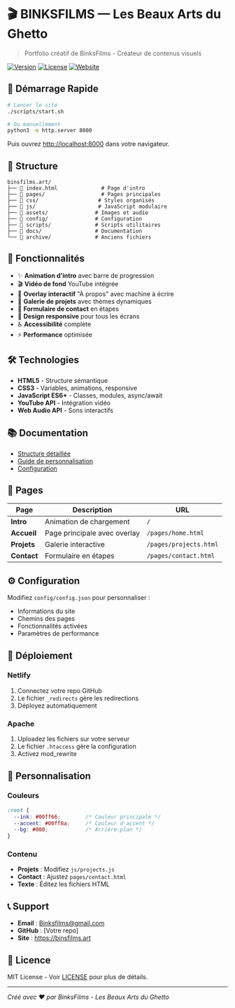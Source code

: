 # 🎬 BINKSFILMS — Les Beaux Arts du Ghetto

> Portfolio créatif de BinksFilms - Créateur de contenus visuels

[![Version](https://img.shields.io/badge/version-2.0.0-green.svg)](https://github.com/yourusername/binsfilms.art)
[![License](https://img.shields.io/badge/license-MIT-blue.svg)](LICENSE)
[![Website](https://img.shields.io/badge/website-binsfilms.art-orange.svg)](https://binsfilms.art)

## 🚀 Démarrage Rapide

```bash
# Lancer le site
./scripts/start.sh

# Ou manuellement
python3 -m http.server 8000
```

Puis ouvrez [http://localhost:8000](http://localhost:8000) dans votre navigateur.

## 📁 Structure

```
binsfilms.art/
├── 📄 index.html              # Page d'intro
├── 📁 pages/                  # Pages principales
├── 📁 css/                   # Styles organisés
├── 📁 js/                    # JavaScript modulaire
├── 📁 assets/               # Images et audio
├── 📁 config/               # Configuration
├── 📁 scripts/              # Scripts utilitaires
├── 📁 docs/                 # Documentation
└── 📁 archive/              # Anciens fichiers
```

## 🎨 Fonctionnalités

- ✨ **Animation d'intro** avec barre de progression
- 🎬 **Vidéo de fond** YouTube intégrée
- 💬 **Overlay interactif** "À propos" avec machine à écrire
- 🎯 **Galerie de projets** avec thèmes dynamiques
- 📝 **Formulaire de contact** en étapes
- 📱 **Design responsive** pour tous les écrans
- ♿ **Accessibilité** complète
- ⚡ **Performance** optimisée

## 🛠 Technologies

- **HTML5** - Structure sémantique
- **CSS3** - Variables, animations, responsive
- **JavaScript ES6+** - Classes, modules, async/await
- **YouTube API** - Intégration vidéo
- **Web Audio API** - Sons interactifs

## 📚 Documentation

- [Structure détaillée](docs/STRUCTURE.md)
- [Guide de personnalisation](docs/README.md)
- [Configuration](config/config.json)

## 🎯 Pages

| Page | Description | URL |
|------|-------------|-----|
| **Intro** | Animation de chargement | `/` |
| **Accueil** | Page principale avec overlay | `/pages/home.html` |
| **Projets** | Galerie interactive | `/pages/projects.html` |
| **Contact** | Formulaire en étapes | `/pages/contact.html` |

## ⚙️ Configuration

Modifiez `config/config.json` pour personnaliser :
- Informations du site
- Chemins des pages
- Fonctionnalités activées
- Paramètres de performance

## 🚀 Déploiement

### Netlify
1. Connectez votre repo GitHub
2. Le fichier `_redirects` gère les redirections
3. Déployez automatiquement

### Apache
1. Uploadez les fichiers sur votre serveur
2. Le fichier `.htaccess` gère la configuration
3. Activez mod_rewrite

## 🎨 Personnalisation

### Couleurs
```css
:root {
  --ink: #00ff66;        /* Couleur principale */
  --accent: #00ff8a;     /* Couleur d'accent */
  --bg: #000;            /* Arrière-plan */
}
```

### Contenu
- **Projets** : Modifiez `js/projects.js`
- **Contact** : Ajustez `pages/contact.html`
- **Texte** : Éditez les fichiers HTML

## 📞 Support

- **Email** : Binksfilms@gmail.com
- **GitHub** : [Votre repo]
- **Site** : https://binsfilms.art

## 📄 Licence

MIT License - Voir [LICENSE](LICENSE) pour plus de détails.

---

*Créé avec ❤️ par BinksFilms - Les Beaux Arts du Ghetto*
